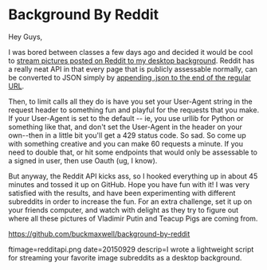 
# Background By Reddit

Hey Guys,

I was bored between classes a few days ago and decided it would be cool to [stream pictures posted on Reddit to my desktop background](https://github.com/buckmaxwell/background-by-reddit).  Reddit has a really neat API in that every page that is publicly assessable normally, can be converted to JSON  simply by [appending .json to the end of the regular URL](https://www.reddit.com/.json?raw_json=1).

Then, to limit calls all they do is have you set your User-Agent string in the request header to something fun and playful for the requests that you make.  If your User-Agent is set to the default -- ie, you use urllib for Python or something like that, and don't set the User-Agent in the header on your own--then in a little bit you'll get a 429 status code.  So sad.  So come up with something creative and you can make 60 requests a minute.  If you need to double that, or hit some endpoints that would only be assessable to a signed in user, then use Oauth (ug, I know).

But anyway, the Reddit API kicks ass, so I hooked everything up in about 45 minutes and tossed it up on GitHub.  Hope you have fun with it! I was very satisfied with the results, and have been experimenting with different subreddits in order to increase the fun.  For an extra challenge, set it up on your friends computer, and watch with delight as they try to figure out where all these pictures of Vladimir Putin and Teacup Pigs are coming from.

https://github.com/buckmaxwell/background-by-reddit

ftimage=redditapi.png
date=20150929
descrip=I wrote a lightweight script for streaming your favorite image subreddits as a desktop background.
